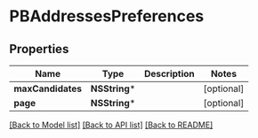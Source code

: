 # PBAddressesPreferences

## Properties
Name | Type | Description | Notes
------------ | ------------- | ------------- | -------------
**maxCandidates** | **NSString*** |  | [optional] 
**page** | **NSString*** |  | [optional] 

[[Back to Model list]](../README.md#documentation-for-models) [[Back to API list]](../README.md#documentation-for-api-endpoints) [[Back to README]](../README.md)


